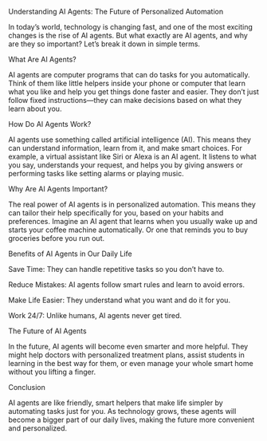 Understanding AI Agents: The Future of Personalized Automation

In today’s world, technology is changing fast, and one of the most exciting changes is the rise of AI agents. But what exactly are AI agents, and why are they so important? Let’s break it down in simple terms.

What Are AI Agents?

AI agents are computer programs that can do tasks for you automatically. Think of them like little helpers inside your phone or computer that learn what you like and help you get things done faster and easier. They don’t just follow fixed instructions—they can make decisions based on what they learn about you.

How Do AI Agents Work?

AI agents use something called artificial intelligence (AI). This means they can understand information, learn from it, and make smart choices. For example, a virtual assistant like Siri or Alexa is an AI agent. It listens to what you say, understands your request, and helps you by giving answers or performing tasks like setting alarms or playing music.

Why Are AI Agents Important?

The real power of AI agents is in personalized automation. This means they can tailor their help specifically for you, based on your habits and preferences. Imagine an AI agent that learns when you usually wake up and starts your coffee machine automatically. Or one that reminds you to buy groceries before you run out.

Benefits of AI Agents in Our Daily Life

Save Time: They can handle repetitive tasks so you don’t have to.

Reduce Mistakes: AI agents follow smart rules and learn to avoid errors.

Make Life Easier: They understand what you want and do it for you.

Work 24/7: Unlike humans, AI agents never get tired.

The Future of AI Agents

In the future, AI agents will become even smarter and more helpful. They might help doctors with personalized treatment plans, assist students in learning in the best way for them, or even manage your whole smart home without you lifting a finger.

Conclusion

AI agents are like friendly, smart helpers that make life simpler by automating tasks just for you. As technology grows, these agents will become a bigger part of our daily lives, making the future more convenient and personalized.
